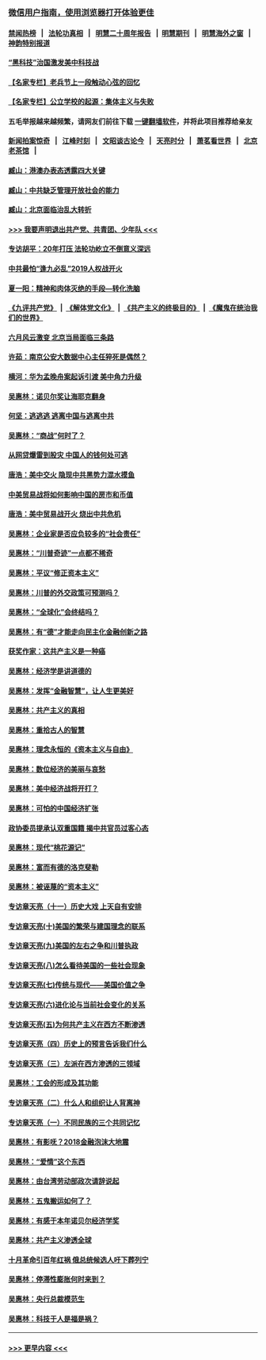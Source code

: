 ### [微信用户指南，使用浏览器打开体验更佳](https://github.com/gfw-breaker/banned-news1/blob/master/indexes/wechat-guide.md?t=0)
#### [禁闻热榜](热点新闻.md?t=0)  &nbsp;&nbsp;|&nbsp;&nbsp; [法轮功真相](https://github.com/gfw-breaker/truth/blob/master/README.md?t=0) &nbsp;&nbsp;|&nbsp;&nbsp; [明慧二十周年报告](https://github.com/gfw-breaker/mh-reports/blob/master/README.md?t=0) &nbsp;&nbsp;|&nbsp;&nbsp;[明慧期刊](https://github.com/gfw-breaker/mh-qikan) &nbsp;&nbsp;|&nbsp;&nbsp; [明慧海外之窗](https://github.com/gfw-breaker/mh-news/blob/master/README.md?t=0) &nbsp;&nbsp;|&nbsp;&nbsp; [神韵特别报道](https://github.com/gfw-breaker/mh-news/blob/master/shenyun.md?t=0)
#### [“黑科技”治国激发美中科技战](../pages/nsc423/n11638056.md?t=02050922) 
#### [【名家专栏】老兵节上一段触动心弦的回忆](../pages/nsc423/n11646016.md?t=02050922) 
#### [【名家专栏】公立学校的起源：集体主义与失败](../pages/nsc423/n11601833.md?t=02050922) 
#### 五毛举报越来越频繁，请网友们前往下载 [一键翻墙软件](https://github.com/gfw-breaker/ssr-accounts)，并将此项目推荐给亲友
#### [新闻拍案惊奇](https://github.com/gfw-breaker/banned-news1/blob/master/pages/link4.md) &nbsp;&nbsp;|&nbsp;&nbsp; [江峰时刻](https://github.com/gfw-breaker/banned-news1/blob/master/pages/link4.md) &nbsp;&nbsp;|&nbsp;&nbsp; [文昭谈古论今](https://github.com/gfw-breaker/banned-news1/blob/master/pages/link4.md) &nbsp;&nbsp;|&nbsp;&nbsp; [天亮时分](https://github.com/gfw-breaker/banned-news1/blob/master/pages/link4.md) &nbsp;&nbsp;|&nbsp;&nbsp; [萧茗看世界](https://github.com/gfw-breaker/banned-news1/blob/master/pages/link4.md) &nbsp;&nbsp;|&nbsp;&nbsp; [北京老茶馆](https://github.com/gfw-breaker/banned-news1/blob/master/pages/link4.md) &nbsp;&nbsp;|&nbsp;&nbsp; 
#### [臧山：港澳办表态透露四大关键](../pages/nsc423/n11421628.md?t=02050922) 
#### [臧山：中共缺乏管理开放社会的能力](../pages/nsc423/n11407457.md?t=02050922) 
#### [臧山：北京面临治乱大转折](../pages/nsc423/n11406895.md?t=02050922) 
#### [>>> 我要声明退出共产党、共青团、少年队 <<<](https://github.com/begood0513/goodnews/blob/master/quit/letter.md) 
#### [专访胡平：20年打压 法轮功屹立不倒意义深远](../pages/nsc423/n11398800.md?t=02050922) 
#### [中共最怕“逢九必乱”2019人权战开火](../pages/nsc423/n11385248.md?t=02050922) 
#### [夏一阳：精神和肉体灭绝的手段—转化洗脑](../pages/nsc423/n11368250.md?t=02050922) 
#### [《九评共产党》](https://github.com/begood0513/9ping.md/blob/master/README.md) &nbsp;|&nbsp; [《解体党文化》](../../../../jtdwh.md/blob/master/README.md)  &nbsp;|&nbsp; [《共产主义的终极目的》](../../../../gczydzjmd.md/blob/master/README.md) &nbsp;|&nbsp; [《魔鬼在统治我们的世界》](../../../../mgztzwmdsj.md/blob/master/README.md) 
#### [六月风云激变 北京当局面临三条路](../pages/nsc423/n11313668.md?t=02050922) 
#### [许茹：南京公安大数据中心主任猝死是偶然？](../pages/nsc423/n11064744.md?t=02050922) 
#### [横河：华为孟晚舟案起诉引渡 美中角力升级](../pages/nsc423/n11027230.md?t=02050922) 
#### [吴惠林：诺贝尔奖让海耶克翻身](../pages/nsc423/n10890049.md?t=02050922) 
#### [何坚：逃逃逃 逃离中国与逃离中共](../pages/nsc423/n10592891.md?t=02050922) 
#### [吴惠林：“商战”何时了？](../pages/nsc423/n10573558.md?t=02050922) 
#### [从网贷爆雷到股灾 中国人的钱何处可逃](../pages/nsc423/n10572800.md?t=02050922) 
#### [唐浩：美中交火 隐现中共黑势力混水摸鱼](../pages/nsc423/n10544040.md?t=02050922) 
#### [中美贸易战将如何影响中国的房市和币值](../pages/nsc423/n10543697.md?t=02050922) 
#### [唐浩：美中贸易战开火 烧出中共危机](../pages/nsc423/n10540126.md?t=02050922) 
#### [吴惠林：企业家是否应负较多的“社会责任”](../pages/nsc423/n10535022.md?t=02050922) 
#### [吴惠林：“川普奇迹”一点都不稀奇](../pages/nsc423/n10512808.md?t=02050922) 
#### [吴惠林：平议“修正资本主义”](../pages/nsc423/n10495724.md?t=02050922) 
#### [吴惠林：川普的外交政策可预测吗？](../pages/nsc423/n10462387.md?t=02050922) 
#### [吴惠林：“全球化”会终结吗？](../pages/nsc423/n10452838.md?t=02050922) 
#### [吴惠林：有“德”才能走向民主化金融创新之路](../pages/nsc423/n10432292.md?t=02050922) 
#### [获奖作家：这共产主义是一种癌](../pages/nsc423/n10431541.md?t=02050922) 
#### [吴惠林：经济学是讲道德的](../pages/nsc423/n10398014.md?t=02050922) 
#### [吴惠林：发挥“金融智慧”，让人生更美好](../pages/nsc423/n10375019.md?t=02050922) 
#### [吴惠林：共产主义的真相](../pages/nsc423/n10351394.md?t=02050922) 
#### [吴惠林：重拾古人的智慧](../pages/nsc423/n10337691.md?t=02050922) 
#### [吴惠林：理念永恒的《资本主义与自由》](../pages/nsc423/n10316274.md?t=02050922) 
#### [吴惠林：数位经济的美丽与哀愁](../pages/nsc423/n10292946.md?t=02050922) 
#### [吴惠林：美中经济战将开打？](../pages/nsc423/n10258825.md?t=02050922) 
#### [吴惠林：可怕的中国经济扩张](../pages/nsc423/n10219147.md?t=02050922) 
#### [政协委员提承认双重国籍 揭中共官员过客心态](../pages/nsc423/n10208809.md?t=02050922) 
#### [吴惠林：现代“桃花源记”](../pages/nsc423/n10185234.md?t=02050922) 
#### [吴惠林：富而有德的洛克斐勒](../pages/nsc423/n10142264.md?t=02050922) 
#### [吴惠林：被诬蔑的“资本主义”](../pages/nsc423/n10124816.md?t=02050922) 
#### [专访章天亮（十一）历史大戏 上天自有安排](../pages/nsc423/n10094905.md?t=02050922) 
#### [专访章天亮(十)美国的繁荣与建国理念的联系](../pages/nsc423/n10094899.md?t=02050922) 
#### [专访章天亮(九)美国的左右之争和川普执政](../pages/nsc423/n10094889.md?t=02050922) 
#### [专访章天亮(八)怎么看待美国的一些社会现象](../pages/nsc423/n10094857.md?t=02050922) 
#### [专访章天亮(七)传统与现代——美国价值之争](../pages/nsc423/n10093140.md?t=02050922) 
#### [专访章天亮(六)进化论与当前社会变化的关系](../pages/nsc423/n10092036.md?t=02050922) 
#### [专访章天亮(五)为何共产主义在西方不断渗透](../pages/nsc423/n10083620.md?t=02050922) 
#### [专访章天亮（四）历史上的预言告诉我们什么](../pages/nsc423/n10083606.md?t=02050922) 
#### [专访章天亮（三）左派在西方渗透的三领域](../pages/nsc423/n10081115.md?t=02050922) 
#### [吴惠林：工会的形成及其功能](../pages/nsc423/n10080633.md?t=02050922) 
#### [专访章天亮（二）什么人和组织让人背离神](../pages/nsc423/n10076637.md?t=02050922) 
#### [专访章天亮（一）不同民族的三个共同记忆](../pages/nsc423/n10074188.md?t=02050922) 
#### [吴惠林：有影呒？2018金融泡沫大地震](../pages/nsc423/n10040534.md?t=02050922) 
#### [吴惠林：“爱情”这个东西](../pages/nsc423/n10019423.md?t=02050922) 
#### [吴惠林：由台湾劳动部政次请辞说起](../pages/nsc423/n9979679.md?t=02050922) 
#### [吴惠林：五鬼搬运如何了？](../pages/nsc423/n9925338.md?t=02050922) 
#### [吴惠林：有感于本年诺贝尔经济学奖](../pages/nsc423/n9871883.md?t=02050922) 
#### [吴惠林：共产主义渗透全球](../pages/nsc423/n9812748.md?t=02050922) 
#### [十月革命引百年红祸 俄总统候选人吁下葬列宁](../pages/nsc423/n9810182.md?t=02050922) 
#### [吴惠林：停滞性膨胀何时来到？](../pages/nsc423/n9764136.md?t=02050922) 
#### [吴惠林：央行总裁模范生](../pages/nsc423/n9728134.md?t=02050922) 
#### [吴惠林：科技于人是福是祸？](../pages/nsc423/n9672982.md?t=02050922) 

----
#### [ >>> 更早内容 <<< ](../indexes/nsc423-earlier.md)
